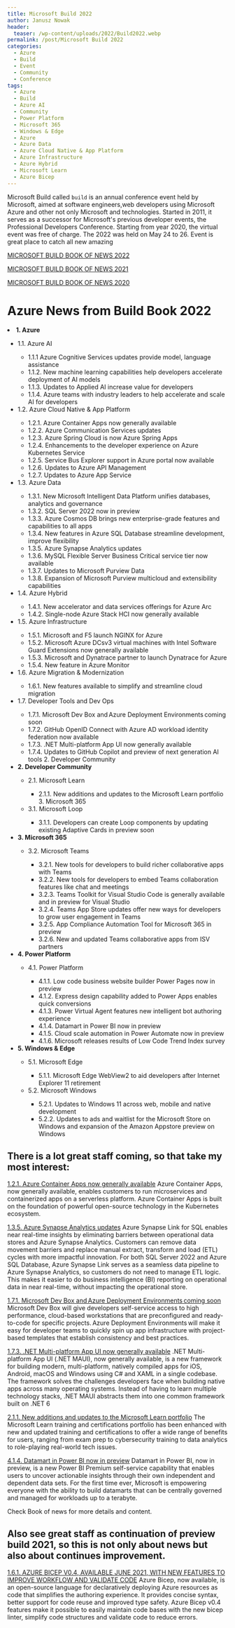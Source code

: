 ```yaml
---
title: Microsoft Build 2022
author: Janusz Nowak
header:
  teaser: /wp-content/uploads/2022/Build2022.webp
permalink: /post/Microsoft Build 2022
categories:
  - Azure
  - Build
  - Event
  - Community
  - Conference
tags:
  - Azure
  - Build
  - Azure AI
  - Community
  - Power Platform
  - Microsoft 365
  - Windows & Edge
  - Azure
  - Azure Data
  - Azure Cloud Native & App Platform
  - Azure Infrastructure
  - Azure Hybrid
  - Microsoft Learn
  - Azure Bicep
---
```


Microsoft Build called `build` is an annual conference event held by Microsoft, aimed at software engineers,web developers using Microsoft Azure and other not only Microsoft and technologies. Started in 2011, it serves as a successor for Microsoft's previous developer events, the Professional Developers Conference. Starting from year 2020, the virtual event was free of charge. The 2022 was held on May 24 to 26.
Event is great place to catch all new amazing

[MICROSOFT BUILD BOOK OF NEWS 2022](https://news.microsoft.com/build-2022-book-of-news/)

[MICROSOFT BUILD BOOK OF NEWS 2021](https://news.microsoft.com/build-2021-book-of-news/)

[MICROSOFT BUILD BOOK OF NEWS 2020](https://news.microsoft.com/build-2020-book-of-news/)

# Azure News from Build Book 2022

<li><b>1. Azure</b></li>
<ul>
    <li>1.1. Azure AI</li>
    <ul>
        <li>1.1.1 Azure Cognitive Services updates provide model, language assistance</li>
        <li>1.1.2. New machine learning capabilities help developers accelerate deployment of AI models</li>
        <li>1.1.3. Updates to Applied AI increase value for developers</li>
        <li>1.1.4. Azure teams with industry leaders to help accelerate and scale AI for developers</li>
    </ul>
    <li>1.2. Azure Cloud Native & App Platform</li>
        <ul>
            <li>1.2.1. Azure Container Apps now generally available</li>
            <li>1.2.2. Azure Communication Services updates</li>
            <li>1.2.3. Azure Spring Cloud is now Azure Spring Apps</li>
            <li>1.2.4. Enhancements to the developer experience on Azure Kubernetes Service</li>
            <li>1.2.5. Service Bus Explorer support in Azure portal now available</li>
            <li>1.2.6. Updates to Azure API Management</li>
            <li>1.2.7. Updates to Azure App Service</li>
        </ul>
    <li>1.3. Azure Data</li>
        <ul>
            <li>1.3.1. New Microsoft Intelligent Data Platform unifies databases, analytics and governance</li>
            <li>1.3.2. SQL Server 2022 now in preview</li>
            <li>1.3.3. Azure Cosmos DB brings new enterprise-grade features and capabilities to all apps</li>
            <li>1.3.4. New features in Azure SQL Database streamline development, improve flexibility</li>
            <li>1.3.5. Azure Synapse Analytics updates</li>
            <li>1.3.6. MySQL Flexible Server Business Critical service tier now available</li>
            <li>1.3.7. Updates to Microsoft Purview Data</li>
            <li>1.3.8. Expansion of Microsoft Purview multicloud and extensibility capabilities</li>
        </ul>
    <li>1.4. Azure Hybrid</li>
        <ul>
            <li>1.4.1. New accelerator and data services offerings for Azure Arc</li>
            <li>1.4.2. Single-node Azure Stack HCI now generally available</li>
        </ul>
    <li>1.5. Azure Infrastructure</li>
    <ul>
        <li>1.5.1. Microsoft and F5 launch NGINX for Azure</li>
        <li>1.5.2. Microsoft Azure DCsv3 virtual machines with Intel Software Guard Extensions now generally available</li>
        <li>1.5.3. Microsoft and Dynatrace partner to launch Dynatrace for Azure</li>
        <li>1.5.4. New feature in Azure Monitor</li>
    </ul>
    <li>1.6. Azure Migration & Modernization</li>
    <ul>
        <li>1.6.1. New features available to simplify and streamline cloud migration</li>
    </ul>
    <li>1.7. Developer Tools and Dev Ops</li>
    <ul>
        <li>1.7.1. Microsoft Dev Box and Azure Deployment Environments coming soon</li>
        <li>1.7.2. GitHub OpenID Connect with Azure AD workload identity federation now available</li>
        <li>1.7.3. .NET Multi-platform App UI now generally available</li>
        <li>1.7.4. Updates to GitHub Copilot and preview of next generation AI tools 2. Developer Community</li>
    </ul>
<li><b>2. Developer Community</b></li>
<ul>
    <li>2.1. Microsoft Learn</li>
    <ul>
        <li>2.1.1. New additions and updates to the Microsoft Learn portfolio 3. Microsoft 365</li>
    </ul>
    <li>3.1. Microsoft Loop</li>
    <ul>
        <li>3.1.1. Developers can create Loop components by updating existing Adaptive Cards in preview soon</li>
    </ul>
</ul>
<li><b>3. Microsoft 365</b></li>
<ul>
    <li>3.2. Microsoft Teams</li>
    <ul>
        <li>3.2.1. New tools for developers to build richer collaborative apps with Teams</li>
        <li>3.2.2. New tools for developers to embed Teams collaboration features like chat and meetings</li>
        <li>3.2.3. Teams Toolkit for Visual Studio Code is generally available and in preview for Visual Studio</li>
        <li>3.2.4. Teams App Store updates offer new ways for developers to grow user engagement in Teams</li>
        <li>3.2.5. App Compliance Automation Tool for Microsoft 365 in preview</li>
        <li>3.2.6. New and updated Teams collaborative apps from ISV partners</li>
    </ul>
</ul>
<li><b>4. Power Platform</b></li>
<ul>
    <li>4.1. Power Platform</li>
    <ul>
        <li>4.1.1. Low code business website builder Power Pages now in preview</li>
        <li>4.1.2. Express design capability added to Power Apps enables quick conversions</li>
        <li>4.1.3. Power Virtual Agent features new intelligent bot authoring experience</li>
        <li>4.1.4. Datamart in Power BI now in preview</li>
        <li>4.1.5. Cloud scale automation in Power Automate now in preview</li>
        <li>4.1.6. Microsoft releases results of Low Code Trend Index survey</li>
    </ul>
</ul>
<li><b>5. Windows & Edge</b></li>
<ul>
    <li>5.1. Microsoft Edge</li>
    <ul>
        <li>5.1.1. Microsoft Edge WebView2 to aid developers after Internet Explorer 11 retirement</li>
    </ul>
    <li>5.2. Microsoft Windows</li>
    <ul>
        <li>5.2.1. Updates to Windows 11 across web, mobile and native development</li>
        <li>5.2.2. Updates to ads and waitlist for the Microsoft Store on Windows and expansion of the Amazon Appstore preview on Windows</li>
    </ul>
</ul>
</ul>

## There is a lot great staff coming, so that take my most interest:

[1.2.1. Azure Container Apps now generally available](https://techcommunity.microsoft.com/t5/apps-on-azure-blog/azure-container-apps-general-availability/ba-p/3416885)
Azure Container Apps, now generally available, enables customers to run microservices and containerized apps on a serverless platform. Azure Container Apps is built on the foundation of powerful open-source technology in the Kubernetes ecosystem.

[1.3.5. Azure Synapse Analytics updates](https://techcommunity.microsoft.com/t5/azure-synapse-analytics-blog/announcing-the-public-preview-of-azure-synapse-link-for-sql/ba-p/3372986)
Azure Synapse Link for SQL enables near real-time insights by eliminating barriers between operational data stores and Azure Synapse Analytics. Customers can remove data movement barriers and replace manual extract, transform and load (ETL) cycles with more impactful innovation. For both SQL Server 2022 and Azure SQL Database, Azure Synapse Link serves as a seamless data pipeline to Azure Synapse Analytics, so customers do not need to manage ETL logic. This makes it easier to do business intelligence (BI) reporting on operational data in near real-time, without impacting the operational store.

[1.7.1. Microsoft Dev Box and Azure Deployment Environments coming soon](https://techcommunity.microsoft.com/t5/azure-developer-community-blog/introducing-microsoft-dev-box/ba-p/3412063)
Microsoft Dev Box will give developers self-service access to high performance, cloud-based workstations that are preconfigured and ready-to-code for specific projects. Azure Deployment Environments will make it easy for developer teams to quickly spin up app infrastructure with project-based templates that establish consistency and best practices.

[1.7.3. .NET Multi-platform App UI now generally available](https://devblogs.microsoft.com/dotnet/introducing-dotnet-maui-one-codebase-many-platforms/)
.NET Multi-platform App UI (.NET MAUI), now generally available, is a new framework for building modern, multi-platform, natively compiled apps for iOS, Android, macOS and Windows using C# and XAML in a single codebase. The framework solves the challenges developers face when building native apps across many operating systems. Instead of having to learn multiple technology stacks, .NET MAUI abstracts them into one common framework built on .NET 6

[2.1.1. New additions and updates to the Microsoft Learn portfolio](https://techcommunity.microsoft.com/t5/microsoft-learn-blog/explore-technical-innovations-and-skill-up-at-microsoft-build/ba-p/2800608)
The Microsoft Learn training and certifications portfolio has been enhanced with new and updated training and certifications to offer a wide range of benefits for users, ranging from exam prep to cybersecurity training to data analytics to role-playing real-world tech issues.

[4.1.4. Datamart in Power BI now in preview](https://powerbi.microsoft.com/en-us/blog/announcing-public-preview-of-datamart-in-power-bi/)
Datamart in Power BI, now in preview, is a new Power BI Premium self-service capability that enables users to uncover actionable insights through their own independent and dependent data sets. For the first time ever, Microsoft is empowering everyone with the ability to build datamarts that can be centrally governed and managed for workloads up to a terabyte.

Check Book of news for more details and content.

## Also see great staff as continuation of preview build 2021, so this is not only about news but also about continues improvement.

[1.6.1. AZURE BICEP V0.4, AVAILABLE JUNE 2021, WITH NEW FEATURES TO IMPROVE WORKFLOW AND VALIDATE CODE](https://azure.microsoft.com/en-us/blog/new-azure-capabilities-to-simplify-deployment-and-management/)
Azure Bicep, now available, is an open-source language for declaratively deploying Azure resources as code that simplifies the authoring experience. It provides concise syntax, better support for code reuse and improved type safety. Azure Bicep v0.4 features make it possible to easily maintain code bases with the new bicep linter, simplify code structures and validate code to reduce errors.
